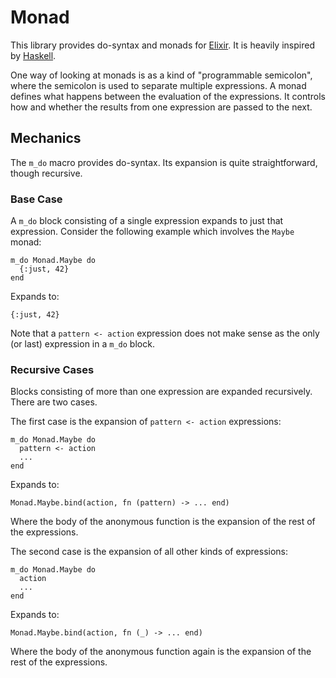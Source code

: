 # Monad

This library provides do-syntax and monads for
[Elixir](http://elixir-lang.org/). It is heavily inspired by
[Haskell](http://haskell.org/).

One way of looking at monads is as a kind of "programmable semicolon",
where the semicolon is used to separate multiple expressions. A monad
defines what happens between the evaluation of the expressions. It
controls how and whether the results from one expression are passed to
the next.

## Mechanics

The `m_do` macro provides do-syntax. Its expansion is quite
straightforward, though recursive.

### Base Case

A `m_do` block consisting of a single expression expands to just that
expression. Consider the following example which involves the `Maybe`
monad:

    m_do Monad.Maybe do
      {:just, 42}
    end

Expands to:

    {:just, 42}

Note that a `pattern <- action` expression does not make sense as the
only (or last) expression in a `m_do` block.

### Recursive Cases

Blocks consisting of more than one expression are expanded
recursively. There are two cases.

The first case is the expansion of `pattern <- action` expressions:

    m_do Monad.Maybe do
      pattern <- action
      ...
    end

Expands to:

    Monad.Maybe.bind(action, fn (pattern) -> ... end)

Where the body of the anonymous function is the expansion of the rest
of the expressions.

The second case is the expansion of all other kinds of expressions:

    m_do Monad.Maybe do
      action
      ...
    end

Expands to:

    Monad.Maybe.bind(action, fn (_) -> ... end)

Where the body of the anonymous function again is the expansion of the
rest of the expressions.
